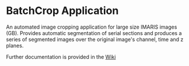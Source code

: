 # BatchCrop Application

An automated image cropping application for large size IMARIS images (GB). Provides automatic segmentation of serial sections and produces a series of segmented images over the original image's channel, time and z planes. 

Further documentation is provided in the [Wiki](https://github.com/QBI-Microscopy/BatchCrop/wiki)

